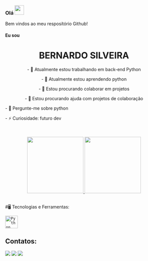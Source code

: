 <!---ESTE ARQUIVO É PARA CONFIGURAR SEU PERFIL DO GITHUB, PREENCHA COM SEUS DADOS. Para que ele seja visto como seu perfil, é preciso criar um repositório público com o seu nome de usuário e salvar com o nome README.md--->
<!---BERNARDO SILVEIRA--->
<div dsplay="inline-block">
<h3>Olá <img src="https://raw.githubusercontent.com/kaueMarques/kaueMarques/master/hi.gif" width="30px"></h3>
Bem vindos ao meu resposítório Github!
<h4>Eu sou</h4> 
<h1 align="center">BERNARDO SILVEIRA </h1>


  

<!---APRESENTAÇÃO--->  
<div display="block">
<p align="center">‍- 🔭 Atualmente estou trabalhando em back-end Python</p>
<p align="center">- 🌱 Atualmente estou aprendendo python</p>
<p align="center">- 👯 Estou procurando colaborar em projetos</p>
<p align="center">- 🤔 Estou procurando ajuda com projetos de colaboração</p>
<p align="left">- 💬 Pergunte-me sobre python </a>
<p align="left">- ⚡ Curiosidade: futuro dev </p>
</div>
  
<br>  

<!---ESTATÍSTICAS DO GITHUB--->
<p align="center">
<a href="https://github.com/LINKDOSEUGIHUB">
<img height="180em" src="https://github-readme-stats-eight-theta.vercel.app/api?username=bernardosilveira206&show_icons=true&theme=algolia&include_all_commits=true&count_private=true"/>
<img height="180em" src="https://github-readme-stats-eight-theta.vercel.app/api/top-langs/?username=bernardosilveira206&layout=compact&langs_count=8&theme=algolia"/>
</a>
</p>

<br>
<!---ÍCONES DAS LINGUAGENS E FERRAMENTAS--->   
#🖥️ Tecnologias e Ferramentas: 
<br>

<code><img width="40px" src="https://upload.wikimedia.org/wikipedia/commons/thumb/c/c3/Python-logo-notext.svg/1200px-Python-logo-notext.svg.png" title = "Python"/></code>


  
<!---SEUS CONTATOS---> 
## Contatos:
<div>
<a href="https://instagram.com/seu-usuário-instagram-aqui" target="_blank"><img loading="lazy" src="https://img.shields.io/badge/-Instagram-%23E4405F?style=for-the-badge&logo=instagram&logoColor=white" target="_blank"></a>
<a href = "mailto:contato@seu-usuário-aqui"><img loading="lazy" src="https://img.shields.io/badge/Gmail-D14836?style=for-the-badge&logo=gmail&logoColor=white" target="_blank"></a>
<a href="https://www.linkedin.com/in/seu-usuário-linkedln-aqui" target="_blank"><img loading="lazy" src="https://img.shields.io/badge/-LinkedIn-%230077B5?style=for-the-badge&logo=linkedin&logoColor=white" target="_blank"></a>   

</div>



